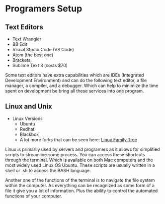 # Programers Setup

## Text Editors

- Text Wrangler
- BB Edit
- Visual Studio Code (VS Code)
- Atom (the best one)
- Brackets
- Sublime Text 3 (costs $70)

Some text editors have extra capabilities which are IDEs (Integrated Development Environment) and can do the following text editor, a file
manager, a compiler, and a debugger. Which can help to minimize the time spent on development be bring all these services into one program.

## Linux and Unix

- Linux Versions
  - Ubuntu
  - Redhat
  - Blackbox
  - A lot more forks that can be seen here: [Linux Family Tree](https://upload.wikimedia.org/wikipedia/commons/6/69/DebianFamilyTree1210.svg)

Linux is primarily used by servers and programers as it allows for simplified scripts to streamline some process. You can access these shortcuts through the terminal. Which is available on both Mac computers and the most widely used Linux OS Ubuntu. These scripts are usually written in a shell or .sh to access the BASH language. 

Another one of the functions of the terminal is to navigate the file system within the computer. As everything can be recognized as some form of a file it give you a lot of information. Plus the ability to control the automated functions of your computer. 
